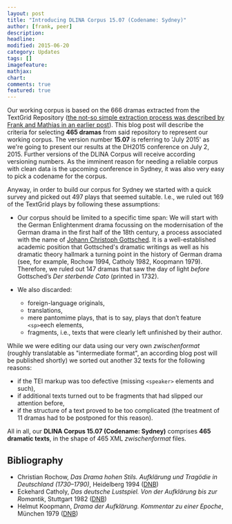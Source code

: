 ```yaml
---
layout: post
title: "Introducing DLINA Corpus 15.07 (Codename: Sydney)"
author: [frank, peer]
description: 
headline: 
modified: 2015-06-20
category: Updates
tags: []
imagefeature: 
mathjax: 
chart: 
comments: true
featured: true
---
```

Our working corpus is based on the 666 dramas extracted from the TextGrid Repository ([the not-so simple extraction process was described by Frank and Mathias in an earlier post](http://dlina.github.io/A-Not-So-Simple-Question/)). This blog post will describe the criteria for selecting **465 dramas** from said repository to represent our working corpus. The version number **15.07** is referring to 'July 2015' as we're going to present our results at the DH2015 conference on July 2, 2015. Further versions of the DLINA Corpus will receive according versioning numbers. As the imminent reason for needing a reliable corpus with clean data is the upcoming conference in Sydney, it was also very easy to pick a codename for the corpus.

Anyway, in order to build our corpus for Sydney we started with a quick survey and picked out 497 plays that seemed suitable. I.e., we ruled out 169 of the TextGrid plays by following these assumptions:

* Our corpus should be limited to a specific time span: We will start with the German Enlightenment drama focussing on the modernisation of the German drama in the first half of the 18th century, a process associated with the name of [Johann Christoph Gottsched](https://en.wikipedia.org/wiki/Johann_Christoph_Gottsched). It is a well-established academic position that Gottsched's dramatic writings as well as his dramatic theory hallmark a turning point in the history of German drama (see, for example, Rochow 1994, Catholy 1982, Koopmann 1979). Therefore, we ruled out 147 dramas that saw the day of light *before* Gottsched’s *Der sterbende Cato* (printed in 1732).

* We also discarded:
    * foreign-language originals,
    * translations,
    * mere pantomime plays, that is to say, plays that don’t feature `<sp>`eech elements,
    * fragments, i.e., texts that were clearly left unfinished by their author.

While we were editing our data using our very own *zwischenformat* (roughly translatable as "intermediate format", an according blog post will be published shortly) we sorted out another 32 texts for the following reasons:

* if the TEI markup was too defective (missing `<speaker>` elements and such),
* if additional texts turned out to be fragments that had slipped our attention before,
* if the structure of a text proved to be too complicated (the treatment of 11 dramas had to be postponed for this reason).

All in all, our **DLINA Corpus 15.07 (Codename: Sydney)** comprises **465 dramatic texts**, in the shape of 465 XML *zwischenformat* files.

## Bibliography

* Christian Rochow, *Das Drama hohen Stils. Aufklärung und Tragödie in Deutschland (1730–1790)*, Heidelberg 1994 ([DNB](http://d-nb.info/940506319))
* Eckehard Catholy, *Das deutsche Lustspiel. Von der Aufklärung bis zur Romantik*, Stuttgart 1982 ([DNB](http://d-nb.info/820164496))
* Helmut Koopmann, *Drama der Aufklärung. Kommentar zu einer Epoche*, München 1979 ([DNB](http://d-nb.info/790381419))
